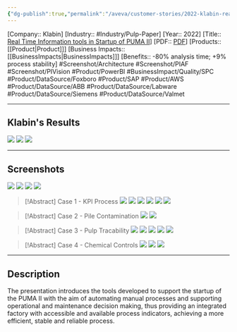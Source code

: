 ```yaml
---
{"dg-publish":true,"permalink":"/aveva/customer-stories/2022-klabin-real-time-information-tools-in-startup-of-puma-ii/"}
---
```


[Company:: Klabin]
[Industry:: #Industry/Pulp-Paper]
[Year:: 2022]
[Title:: [Real Time Information tools in Startup of PUMA II](https://resources.osisoft.com/presentations/klabin--real-time-information-tools-in-startup-of-puma-ii/)]
[PDF:: [PDF](https://cdn.osisoft.com/osi/presentations/2022-AVEVA-San-Francisco/UC22NA-02PI20-Klabin-Pereira-Real-time-information.pdf)]
[Products:: [[Product\|Product]]]
[Business Impacts:: [[BusinessImpacts\|BusinessImpacts]]]
[Benefits:: -80% analysis time; +9% process stability]
#Screenshot/Architecture  #Screenshot/PIAF  #Screenshot/PIVision #Product/PowerBI #BusinessImpact/Quality/SPC #Product/DataSource/Foxboro #Product/SAP #Product/AWS #Product/DataSource/ABB  #Product/DataSource/Labware #Product/DataSource/Siemens #Product/DataSource/Valmet  

---
## Klabin's Results
![](https://i.imgur.com/Tdw8Ahf.png)
![](https://i.imgur.com/d9Zb2wv.png)
![](https://i.imgur.com/ugKcQYV.png)

---
## Screenshots
![](https://i.imgur.com/C4aq7Qf.png)
![](https://i.imgur.com/Md3VTSz.png)
![](https://i.imgur.com/UtqGLbs.png)
![](https://i.imgur.com/DXCVSKg.png)

> [!Abstract] Case 1 - KPI Process
> ![](https://i.imgur.com/I0awWtN.png)
> ![](https://i.imgur.com/gDkR5Pz.png)
> ![](https://i.imgur.com/fTkQmFM.png)
> ![](https://i.imgur.com/K1M4lFH.png)
> ![](https://i.imgur.com/8lI3ZiI.png)
> ![](https://i.imgur.com/9O7a6uC.png)

> [!Abstract] Case 2 - Pile Contamination
> ![](https://i.imgur.com/E1LTEXd.png)
> ![](https://i.imgur.com/L3ZxQvg.png)

> [!Abstract] Case 3 - Pulp Tracability
> ![](https://i.imgur.com/jji8Jae.png)
> ![](https://i.imgur.com/FGO1Bt6.png)
> ![](https://i.imgur.com/PqhcDtH.png)
> ![](https://i.imgur.com/SIR7D7i.png)
> ![](https://i.imgur.com/w0xUvyW.png)

> [!Abstract] Case 4 - Chemical Controls
> ![](https://i.imgur.com/kRu9lZN.png)
> ![](https://i.imgur.com/amKxGkg.png)
> ![](https://i.imgur.com/hJymmzL.png)

---
## Description
The presentation introduces the tools developed to support the startup of the PUMA II with the aim of automating manual processes and supporting operational and maintenance decision making, thus providing an integrated factory with accessible and available process indicators, achieving a more efficient, stable and reliable process.